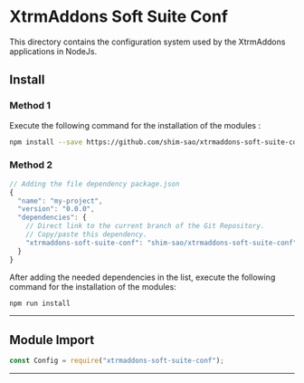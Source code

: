 # XtrmAddons Soft Suite Conf

This directory contains the configuration system used by the XtrmAddons applications in NodeJs.

## Install

### Method 1

Execute the following command for the installation of the modules :

```bash
npm install --save https://github.com/shim-sao/xtrmaddons-soft-suite-conf
```

### Method 2

```javascript
// Adding the file dependency package.json
{
  "name": "my-project",
  "version": "0.0.0",
  "dependencies": {
    // Direct link to the current branch of the Git Repository.
    // Copy/paste this dependency.
    "xtrmaddons-soft-suite-conf": "shim-sao/xtrmaddons-soft-suite-conf"
  }
}
```

After adding the needed dependencies in the list, execute the following command for the installation of the modules:

```bash
npm run install
```

---

## Module Import

```javascript
const Config = require("xtrmaddons-soft-suite-conf");
```

---
